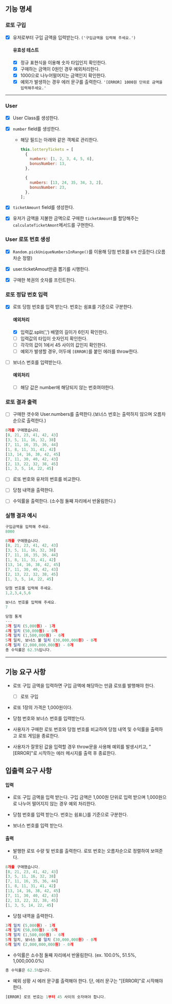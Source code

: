 ## 기능 명세

### 로또 구입

- [x] 유저로부터 구입 금액을 입력받는다. `('구입금액을 입력해 주세요.')`

  #### 유효성 테스트

  - [x] 정규 표현식을 이용해 숫자 타입인지 확인한다.
  - [x] 구매하는 금액이 0원인 경우 예외처리한다.
  - [x] 1000으로 나누어떨어지는 금액인지 확인한다.
  - [x] 예외가 발생하는 경우 에러 문구를 출력한다. `'[ERROR] 1000원 단위로 금액을 입력해주세요.'`

---

### User

- [x] User Class를 생성한다.
- [x] `number` field를 생성한다.

  - 해당 필드는 아래와 같은 객체로 관리한다.

    ```js
    this.lotteryTickets = [
      {
        numbers: [1, 2, 3, 4, 5, 6],
        bonusNumber: 13,
      },

      {
        numbers: [13, 24, 35, 34, 3, 2],
        bonusNumber: 23,
      },
    ];
    ```

- [x] `ticketAmount` field를 생성한다.
- [x] 유저가 금액을 지불한 금액으로 구매한 `ticketAmount`를 할당해주는 `calculateTicketAmont`메서드를 구현한다.

### User 로또 번호 생성

- [x] `Random.pickUniqueNumbersInRange()`를 이용해 당첨 번호를 `6개` 산출한다.(오름차순 정렬)

- [x] user.ticketAmout만큼 뽑기를 시행한다.

- [x] 구매한 복권의 숫자를 프린트한다.

### 로또 정답 번호 입력

- [x] 로또 당첨 번호를 입력 받는다. 번호는 쉼표를 기준으로 구분한다.

  #### 예외처리

  - [x] 입력값.split(',') 배열의 길이가 6인지 확인한다.
  - [ ] 입력값의 타입이 숫자인지 확인한다.
  - [ ] 각각의 값이 1에서 45 사이의 값인지 확인한다.
  - [ ] 예외가 발생할 경우, 어두에 `[ERROR]`를 붙인 에러를 throw한다.

- [ ] 보너스 번호를 입력받는다.
  #### 예외처리
  - [ ] 해당 값은 number에 해당되지 않는 번호여야한다.

### 로또 결과 출력

- [ ] 구매한 갯수와 User.numbers를 출력한다.(보너스 번호는 출력하지 않으며 오름차순으로 출력한다.)

```js
8개를 구매했습니다.
[8, 21, 23, 41, 42, 43]
[3, 5, 11, 16, 32, 38]
[7, 11, 16, 35, 36, 44]
[1, 8, 11, 31, 41, 42]
[13, 14, 16, 38, 42, 45]
[7, 11, 30, 40, 42, 43]
[2, 13, 22, 32, 38, 45]
[1, 3, 5, 14, 22, 45]
```

- [ ] 로또 번호와 유저의 번호를 비교한다.
- [ ] 당첨 내역을 출력한다.

- [ ] 수익률을 출력한다. (소수점 둘째 자리에서 반올림한다.)

### 실행 결과 예시

```js
구입금액을 입력해 주세요.
8000

8개를 구매했습니다.
[8, 21, 23, 41, 42, 43]
[3, 5, 11, 16, 32, 38]
[7, 11, 16, 35, 36, 44]
[1, 8, 11, 31, 41, 42]
[13, 14, 16, 38, 42, 45]
[7, 11, 30, 40, 42, 43]
[2, 13, 22, 32, 38, 45]
[1, 3, 5, 14, 22, 45]

당첨 번호를 입력해 주세요.
1,2,3,4,5,6

보너스 번호를 입력해 주세요.
7

당첨 통계
---
3개 일치 (5,000원) - 1개
4개 일치 (50,000원) - 0개
5개 일치 (1,500,000원) - 0개
5개 일치, 보너스 볼 일치 (30,000,000원) - 0개
6개 일치 (2,000,000,000원) - 0개
총 수익률은 62.5%입니다.
```

---

## 기능 요구 사항

- 로또 구입 금액을 입력하면 구입 금액에 해당하는 만큼 로또를 발행해야 한다.

  - [ ] 로또 구입

- 로또 1장의 가격은 1,000원이다.

- 당첨 번호와 보너스 번호를 입력받는다.

- 사용자가 구매한 로또 번호와 당첨 번호를 비교하여 당첨 내역 및 수익률을 출력하고 로또 게임을 종료한다.

- 사용자가 잘못된 값을 입력할 경우 throw문을 사용해 예외를 발생시키고, "[ERROR]"로 시작하는 에러 메시지를 출력 후 종료한다.

## 입출력 요구 사항

#### 입력

- 로또 구입 금액을 입력 받는다. 구입 금액은 1,000원 단위로 입력 받으며 1,000원으로 나누어 떨어지지 않는 경우 예외 처리한다.

- 당첨 번호를 입력 받는다. 번호는 쉼표(,)를 기준으로 구분한다.

- 보너스 번호를 입력 받는다.

#### 출력

- 발행한 로또 수량 및 번호를 출력한다. 로또 번호는 오름차순으로 정렬하여 보여준다.

```js
8개를 구매했습니다.
[8, 21, 23, 41, 42, 43]
[3, 5, 11, 16, 32, 38]
[7, 11, 16, 35, 36, 44]
[1, 8, 11, 31, 41, 42]
[13, 14, 16, 38, 42, 45]
[7, 11, 30, 40, 42, 43]
[2, 13, 22, 32, 38, 45]
[1, 3, 5, 14, 22, 45]
```

- 당첨 내역을 출력한다.

```js
3개 일치 (5,000원) - 1개
4개 일치 (50,000원) - 0개
5개 일치 (1,500,000원) - 0개
5개 일치, 보너스 볼 일치 (30,000,000원) - 0개
6개 일치 (2,000,000,000원) - 0개
```

- 수익률은 소수점 둘째 자리에서 반올림한다. (ex. 100.0%, 51.5%, 1,000,000.0%)

```js
총 수익률은 62.5%입니다.
```

- 예외 상황 시 에러 문구를 출력해야 한다. 단, 에러 문구는 "[ERROR]"로 시작해야 한다.

```js
[ERROR] 로또 번호는 1부터 45 사이의 숫자여야 합니다.
```
